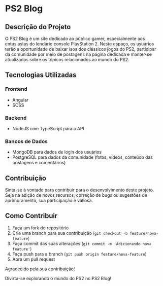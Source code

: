 # PS2 Blog

## Descrição do Projeto

O PS2 Blog é um site dedicado ao público gamer, especialmente aos entusiastas do lendário console PlayStation 2. Neste espaço, os usuários terão a oportunidade de baixar isos dos clássicos jogos do PS2, participar da comunidade por meio de postagens na página dedicada e manter-se atualizados sobre os tópicos relacionados ao mundo do PS2.

## Tecnologias Utilizadas

### Frontend

- Angular
- SCSS

### Backend

- NodeJS com TypeScript para a API

### Bancos de Dados

- MongoDB para dados de login dos usuários
- PostgreSQL para dados da comunidade (fotos, vídeos, conteúdo das postagens e comentários)

## Contribuição

Sinta-se à vontade para contribuir para o desenvolvimento deste projeto. Seja na adição de novos recursos, correção de bugs ou sugestões de aprimoramento, sua participação é valiosa.

## Como Contribuir

1. Faça um fork do repositório
2. Crie uma branch para sua contribuição (`git checkout -b feature/nova-feature`)
3. Faça commit das suas alterações (`git commit -m 'Adicionando nova feature'`)
4. Faça push para a branch (`git push origin feature/nova-feature`)
5. Abra um pull request

Agradecido pela sua contribuição!

Divirta-se explorando o mundo do PS2 no PS2 Blog!

